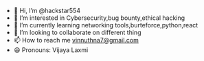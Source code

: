 - 👋 Hi, I’m @hackstar554
- 👀 I’m interested in Cybersecurity,bug bounty,ethical hacking
- 🌱 I’m currently learning networking tools,burteforce,python,react
- 💞️ I’m looking to collaborate on different thing 
- 📫 How to reach me vinnuthna7@gmail.com
- 😄 Pronouns: Vijaya Laxmi
  


<!---
hackstar554/hackstar554 is a ✨ special ✨ repository because its `README.md` (this file) appears on your GitHub profile.
You can click the Preview link to take a look at your changes.
--->
